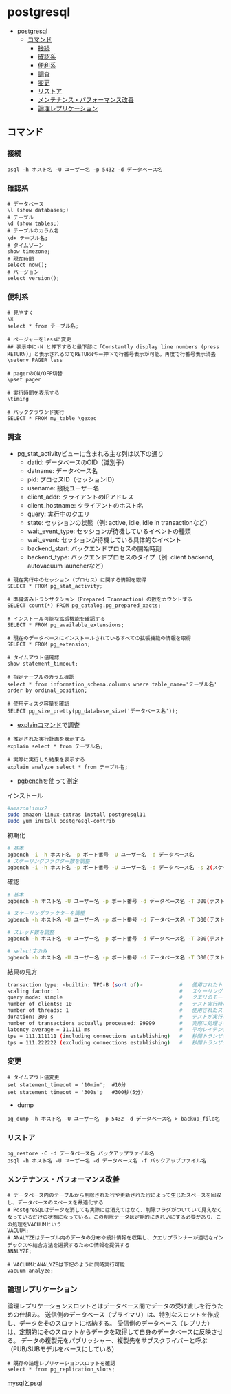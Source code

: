 # postgresql

- [postgresql](#postgresql)
  - [コマンド](#コマンド)
    - [接続](#接続)
    - [確認系](#確認系)
    - [便利系](#便利系)
    - [調査](#調査)
    - [変更](#変更)
    - [リストア](#リストア)
    - [メンテナンス・パフォーマンス改善](#メンテナンスパフォーマンス改善)
    - [論理レプリケーション](#論理レプリケーション)

## コマンド

### 接続

```psql
psql -h ホスト名 -U ユーザー名 -p 5432 -d データベース名
```

### 確認系

```psql
# データベース
\l (show databases;)
# テーブル
\d (show tables;)
# テーブルのカラム名
\d+ テーブル名;
# タイムゾーン
show timezone;
# 現在時間
select now();
# バージョン
select version();
```

### 便利系

```psql
# 見やすく
\x
select * from テーブル名;

# ページャーをlessに変更
## 表示中に-N と押下すると最下部に「Constantly display line numbers (press RETURN)」と表示されるのでRETURNキー押下で行番号表示が可能。再度で行番号表示消去
\setenv PAGER less 

# pagerのON/OFF切替
\pset pager

# 実行時間を表示する
\timing

# バックグラウンド実行
SELECT * FROM my_table \gexec
```

### 調査

- pg_stat_activityビューに含まれる主な列は以下の通り
  - datid: データベースのOID（識別子）
  - datname: データベース名
  - pid: プロセスID（セッションID）
  - usename: 接続ユーザー名
  - client_addr: クライアントのIPアドレス
  - client_hostname: クライアントのホスト名
  - query: 実行中のクエリ
  - state: セッションの状態（例: active, idle, idle in transactionなど）
  - wait_event_type: セッションが待機しているイベントの種類
  - wait_event: セッションが待機している具体的なイベント
  - backend_start: バックエンドプロセスの開始時刻
  - backend_type: バックエンドプロセスのタイプ（例: client backend, autovacuum launcherなど）

```psql
# 現在実行中のセッション（プロセス）に関する情報を取得
SELECT * FROM pg_stat_activity;

# 準備済みトランザクション（Prepared Transaction）の数をカウントする
SELECT count(*) FROM pg_catalog.pg_prepared_xacts;

# インストール可能な拡張機能を確認する
SELECT * FROM pg_available_extensions;

# 現在のデータベースにインストールされているすべての拡張機能の情報を取得
SELECT * FROM pg_extension;

# タイムアウト値確認
show statement_timeout;

# 指定テーブルのカラム確認
select * from information_schema.columns where table_name='テーブル名' order by ordinal_position;

# 使用ディスク容量を確認
SELECT pg_size_pretty(pg_database_size('データベース名'));
```

- [explainコマンド](https://postgresweb.com/post-4047)で調査

 ```psql
# 推定された実行計画を表示する
explain select * from テーブル名;

# 実際に実行した結果を表示する
explain analyze select * from テーブル名; 
```

- [pgbench](https://www.postgresql.org/docs/current/pgbench.html)を使って測定

インストール

```sh
#amazonlinux2
sudo amazon-linux-extras install postgresql11
sudo yum install postgresql-contrib
```

初期化

```sh
# 基本
pgbench -i -h ホスト名 -p ポート番号 -U ユーザー名 -d データベース名
# スケーリングファクター数を調整
pgbench -i -h ホスト名 -p ポート番号 -U ユーザー名 -d データベース名 -s 2(スケーリングファクター数。デフォルトは1)
```

確認

```sh
# 基本
pgbench -h ホスト名 -U ユーザー名 -p ポート番号 -d データベース名 -T 300(テストしたい期間秒数) -c 10(想定クライアント数)

# スケーリングファクターを調整
pgbench -h ホスト名 -U ユーザー名 -p ポート番号 -d データベース名 -T 300(テストしたい期間秒数) -c 10(想定クライアント数) -s 10(スケーリングファクター)

# スレッド数を調整
pgbench -h ホスト名 -U ユーザー名 -p ポート番号 -d データベース名 -T 300(テストしたい期間秒数) -c 10(想定クライアント数) -j 2(スレッド数)

# select文のみ
pgbench -h ホスト名 -U ユーザー名 -p ポート番号 -d データベース名 -T 300(テストしたい期間秒数) -c 10(想定クライアント数) -S
```

結果の見方

```sh
transaction type: <builtin: TPC-B (sort of)>            #   使用されたトランザクションのタイプ
scaling factor: 1                                       #   スケーリングファクター(テストデータの量を調整するための指標)
query mode: simple                                      #   クエリのモード
number of clients: 10                                   #   テスト実行時のクライアント数
number of threads: 1                                    #   使用されたスレッド数
duration: 300 s                                         #   テストが実行された期間（秒単位）
number of transactions actually processed: 99999        #   実際に処理されたトランザクション数
latency average = 11.111 ms                             #   平均レイテンシ（遅延時間/ミリ秒単位）
tps = 111.111111 (including connections establishing)   #   秒間トランザクション数（TPS/接続確立を含む場合の値)
tps = 111.222222 (excluding connections establishing)   #   秒間トランザクション数（TPS/接続確立を除いた場合の値）
```

### 変更

```psql
# タイムアウト値変更
set statement_timeout = '10min';  #10分
set statement_timeout = '300s';   #300秒(5分)
```

- dump

```psql
pg_dump -h ホスト名 -U ユーザー名 -p 5432 -d データベース名 > backup_file名
```

### リストア

```psql
pg_restore -C -d データベース名 バックアップファイル名
psql -h ホスト名 -U ユーザー名 -d データベース名 -f バックアップファイル名
```

### メンテナンス・パフォーマンス改善

```psql
# データベース内のテーブルから削除された行や更新された行によって生じたスペースを回収し、データベースのスペースを最適化する
# PostgreSQLはデータを消しても実際には消えてはなく、削除フラグがついていて見えなくなっているだけの状態になっている。この削除データは定期的にきれいにする必要があり、この処理をVACUUMという
VACUUM;
# ANALYZEはテーブル内のデータの分布や統計情報を収集し、クエリプランナーが適切なインデックスや結合方法を選択するための情報を提供する
ANALYZE;

# VACUUMとANALYZEは下記のように同時実行可能
vacuum analyze;
```

### 論理レプリケーション

論理レプリケーションスロットとはデータベース間でデータの受け渡しを行うための仕組み。
送信側のデータベース（プライマリ）は、特別なスロットを作成し、データをそのスロットに格納する。
受信側のデータベース（レプリカ）は、定期的にそのスロットからデータを取得して自身のデータベースに反映させる。
データの複製元をパブリッシャー、複製先をサブスクライバーと呼ぶ（PUB/SUBモデルをベースにしている）

```psql
# 既存の論理レプリケーションスロットを確認
select * from pg_replication_slots;
```

[mysqlとpsql](https://qiita.com/aosho235/items/c657e2fcd15fa0647471)
